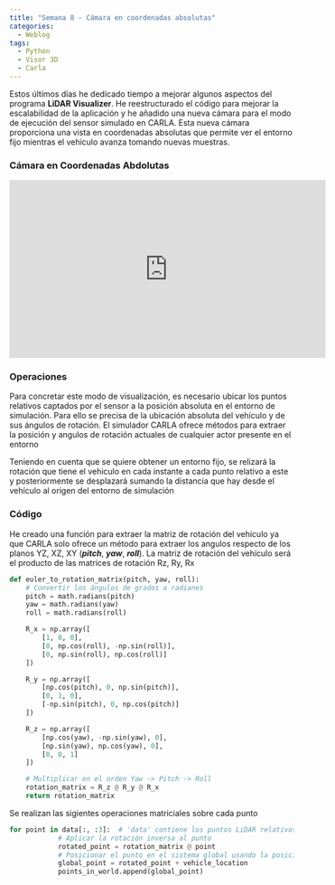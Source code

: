 ```yaml
---
title: "Semana 8 - Cámara en coordenadas absolutas"
categories:
  - Weblog
tags:
  - Python
  - Visor 3D
  - Carla
---
```


Estos últimos días he dedicado tiempo a mejorar algunos aspectos del programa **LiDAR Visualizer**. He reestructurado el código para mejorar la escalabilidad de la aplicación y he añadido una nueva cámara para el modo de ejecución del sensor simulado en CARLA. Esta nueva cámara proporciona una vista en coordenadas absolutas que permite ver el entorno fijo mientras el vehiculo avanza tomando nuevas muestras.

### Cámara en Coordenadas Abdolutas

<iframe width="560" height="315" src="https://www.youtube.com/embed/9w0Louvkq6Q?si=7NgQpSg1sjxyISfo" title="YouTube video player" frameborder="0" allow="accelerometer; autoplay; clipboard-write; encrypted-media; gyroscope; picture-in-picture; web-share" referrerpolicy="strict-origin-when-cross-origin" allowfullscreen></iframe>

### Operaciones

Para concretar este modo de visualización, es necesario ubicar los puntos relativos captados por el sensor a la posición absoluta en el entorno de simulación. Para ello se precisa de la ubicación absoluta del vehículo y de sus ángulos de rotación. El simulador CARLA ofrece métodos para extraer la posición y angulos de rotación actuales de cualquier actor presente en el entorno

Teniendo en cuenta que se quiere obtener un entorno fijo, se relizará la rotación que tiene el vehiculo en cada instante a cada punto relativo a este y posteriormente se desplazará sumando la distancia que hay desde el vehículo al origen del entorno de simulación

### Código

He creado una función para extraer la matriz de rotación del vehículo ya que CARLA solo ofrece un método para extraer los angulos respecto de los planos YZ, XZ, XY (***pitch***, ***yaw***, ***roll***). La matriz de rotación del vehículo será el producto de las matrices de rotación Rz, Ry, Rx

```python
def euler_to_rotation_matrix(pitch, yaw, roll):
    # Convertir los ángulos de grados a radianes
    pitch = math.radians(pitch)
    yaw = math.radians(yaw)
    roll = math.radians(roll)

    R_x = np.array([
        [1, 0, 0],
        [0, np.cos(roll), -np.sin(roll)],
        [0, np.sin(roll), np.cos(roll)]
    ])

    R_y = np.array([
        [np.cos(pitch), 0, np.sin(pitch)],
        [0, 1, 0],
        [-np.sin(pitch), 0, np.cos(pitch)]
    ])

    R_z = np.array([
        [np.cos(yaw), -np.sin(yaw), 0],
        [np.sin(yaw), np.cos(yaw), 0],
        [0, 0, 1]
    ])

    # Multiplicar en el orden Yaw -> Pitch -> Roll
    rotation_matrix = R_z @ R_y @ R_x
    return rotation_matrix
```

Se realizan las sigientes operaciones matriciales sobre cada punto

```python
for point in data[:, :3]:  # 'data' contiene los puntos LiDAR relativos
            # Aplicar la rotación inversa al punto
            rotated_point = rotation_matrix @ point
            # Posicionar el punto en el sistema global usando la posición inicial del vehículo
            global_point = rotated_point + vehicle_location
            points_in_world.append(global_point)
```





